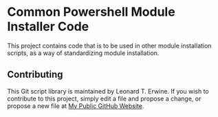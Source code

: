 Common Powershell Module Installer Code
=======================================

This project contains code that is to be used in other module installation scripts, as a way of standardizing module installation.

Contributing
------------
This Git script library is maintained by Leonard T. Erwine. If you wish to contribute to this project, simply edit a file and propose a change, or propose a new file at [My Public GitHub Website](https://github.com/lerwine/PowerShell-Modules.git).